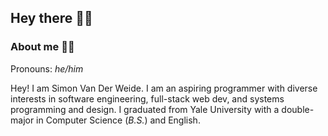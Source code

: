## Hey there 👋🏼

### About me 🏳️‍🌈

Pronouns: *he/him*

Hey! I am Simon Van Der Weide. I am an aspiring programmer with diverse interests in software engineering, full-stack web dev, and systems programming and design. I graduated from Yale University with a double-major in Computer Science (*B.S.*) and English.

<!--
**svanderweide/svanderweide** is a ✨ _special_ ✨ repository because its `README.md` (this file) appears on your GitHub profile.

Here are some ideas to get you started:

- 🔭 I’m currently working on ...
- 🌱 I’m currently learning ...
- 👯 I’m looking to collaborate on ...
- 🤔 I’m looking for help with ...
- 💬 Ask me about ...
- 📫 How to reach me: ...
- 😄 Pronouns: ...
- ⚡ Fun fact: ...
-->
